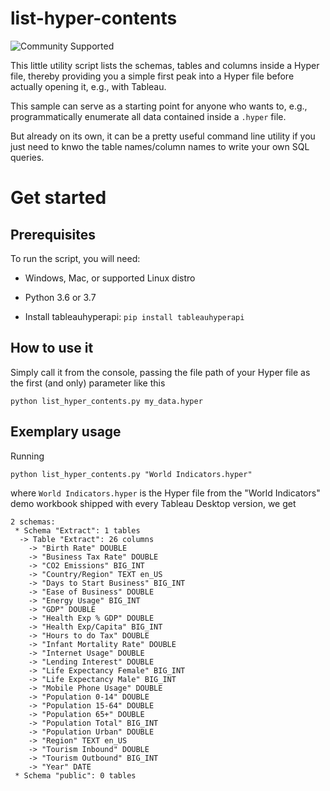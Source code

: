 # list-hyper-contents

![Community Supported](https://img.shields.io/badge/Support%20Level-Community%20Supported-53bd92.svg)

This little utility script lists the schemas, tables and columns inside a Hyper file, thereby providing you a simple first peak into a Hyper file before actually opening it, e.g., with Tableau.

This sample can serve as a starting point for anyone who wants to, e.g., programmatically enumerate all data contained inside a `.hyper` file.

But already on its own, it can be a pretty useful command line utility if you just need to knwo the table names/column names to write your own SQL queries.

# Get started

## __Prerequisites__

To run the script, you will need:

- Windows, Mac, or supported Linux distro

- Python 3.6 or 3.7

- Install tableauhyperapi: `pip install tableauhyperapi`

## How to use it

Simply call it from the console, passing the file path of your Hyper file as the first (and only) parameter like this

```
python list_hyper_contents.py my_data.hyper
```

## Exemplary usage

Running

```
python list_hyper_contents.py "World Indicators.hyper"
```

where `World Indicators.hyper` is the Hyper file from the "World Indicators" demo workbook shipped with every Tableau Desktop version, we get

```
2 schemas:
 * Schema "Extract": 1 tables
  -> Table "Extract": 26 columns
    -> "Birth Rate" DOUBLE
    -> "Business Tax Rate" DOUBLE
    -> "CO2 Emissions" BIG_INT
    -> "Country/Region" TEXT en_US
    -> "Days to Start Business" BIG_INT
    -> "Ease of Business" DOUBLE
    -> "Energy Usage" BIG_INT
    -> "GDP" DOUBLE
    -> "Health Exp % GDP" DOUBLE
    -> "Health Exp/Capita" BIG_INT
    -> "Hours to do Tax" DOUBLE
    -> "Infant Mortality Rate" DOUBLE
    -> "Internet Usage" DOUBLE
    -> "Lending Interest" DOUBLE
    -> "Life Expectancy Female" BIG_INT
    -> "Life Expectancy Male" BIG_INT
    -> "Mobile Phone Usage" DOUBLE
    -> "Population 0-14" DOUBLE
    -> "Population 15-64" DOUBLE
    -> "Population 65+" DOUBLE
    -> "Population Total" BIG_INT
    -> "Population Urban" DOUBLE
    -> "Region" TEXT en_US
    -> "Tourism Inbound" DOUBLE
    -> "Tourism Outbound" BIG_INT
    -> "Year" DATE
 * Schema "public": 0 tables
```
